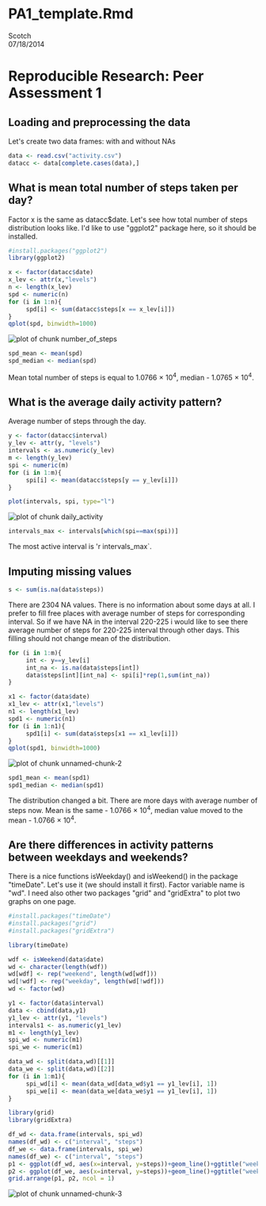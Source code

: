# PA1_template.Rmd
Scotch  
07/18/2014  
# Reproducible Research: Peer Assessment 1

## Loading and preprocessing the data
Let's create two data frames: with and without NAs

```r
data <- read.csv("activity.csv")
datacc <- data[complete.cases(data),]
```


## What is mean total number of steps taken per day?
Factor x is the same as datacc$date. Let's see how total number of steps distribution looks like. I'd like to use "ggplot2" package here, so it should be installed.  

```r
#install.packages("ggplot2")
library(ggplot2)

x <- factor(datacc$date)
x_lev <- attr(x,"levels")
n <- length(x_lev)
spd <- numeric(n)
for (i in 1:n){
     spd[i] <- sum(datacc$steps[x == x_lev[i]]) 
}
qplot(spd, binwidth=1000)
```

![plot of chunk number_of_steps](./PA1_template_files/figure-html/number_of_steps.png) 

```r
spd_mean <- mean(spd)
spd_median <- median(spd)
```
Mean total number of steps is equal to 1.0766 &times; 10<sup>4</sup>, median - 1.0765 &times; 10<sup>4</sup>.

## What is the average daily activity pattern?
Average number of steps through the day.

```r
y <- factor(datacc$interval)
y_lev <- attr(y, "levels")
intervals <- as.numeric(y_lev)
m <- length(y_lev)
spi <- numeric(m)
for (i in 1:m){
     spi[i] <- mean(datacc$steps[y == y_lev[i]])     
}

plot(intervals, spi, type="l")
```

![plot of chunk daily_activity](./PA1_template_files/figure-html/daily_activity.png) 

```r
intervals_max <- intervals[which(spi==max(spi))]
```
The most active interval is 'r intervals_max`.

## Imputing missing values

```r
s <- sum(is.na(data$steps))
```
There are 2304 NA values. There is no information about some days at all. I prefer to fill free places with average number of steps for corresponding interval. So if we have NA in the interval 220-225 i would like to see there average number of steps for 220-225 interval through other days. This filling should not change mean of the distribution.


```r
for (i in 1:m){
     int <- y==y_lev[i]
     int_na <- is.na(data$steps[int])
     data$steps[int][int_na] <- spi[i]*rep(1,sum(int_na))
}

x1 <- factor(data$date)
x1_lev <- attr(x1,"levels")
n1 <- length(x1_lev)
spd1 <- numeric(n1)
for (i in 1:n1){
     spd1[i] <- sum(data$steps[x1 == x1_lev[i]]) 
}
qplot(spd1, binwidth=1000)
```

![plot of chunk unnamed-chunk-2](./PA1_template_files/figure-html/unnamed-chunk-2.png) 

```r
spd1_mean <- mean(spd1)
spd1_median <- median(spd1)
```

The distribution changed a bit. There are more days with average number of steps now. Mean is the same - 1.0766 &times; 10<sup>4</sup>, median value moved to the mean - 1.0766 &times; 10<sup>4</sup>.


## Are there differences in activity patterns between weekdays and weekends?
There is a nice functions isWeekday() and isWeekend() in the package "timeDate". Let's use it (we should install it first). Factor variable name is "wd". I need also other two packages "grid" and "gridExtra" to plot two graphs on one page.

```r
#install.packages("timeDate")
#install.packages("grid")
#install.packages("gridExtra")

library(timeDate)

wdf <- isWeekend(data$date)
wd <- character(length(wdf))
wd[wdf] <- rep("weekend", length(wd[wdf]))
wd[!wdf] <- rep("weekday", length(wd[!wdf]))
wd <- factor(wd)

y1 <- factor(data$interval)
data <- cbind(data,y1)
y1_lev <- attr(y1, "levels")
intervals1 <- as.numeric(y1_lev)
m1 <- length(y1_lev)
spi_wd <- numeric(m1)
spi_we <- numeric(m1)

data_wd <- split(data,wd)[[1]]
data_we <- split(data,wd)[[2]]
for (i in 1:m1){
     spi_wd[i] <- mean(data_wd[data_wd$y1 == y1_lev[i], 1])
     spi_we[i] <- mean(data_we[data_we$y1 == y1_lev[i], 1])
}

library(grid)
library(gridExtra)

df_wd <- data.frame(intervals, spi_wd)
names(df_wd) <- c("interval", "steps")
df_we <- data.frame(intervals, spi_we)
names(df_we) <- c("interval", "steps")
p1 <- ggplot(df_wd, aes(x=interval, y=steps))+geom_line()+ggtitle("weekdays")
p2 <- ggplot(df_we, aes(x=interval, y=steps))+geom_line()+ggtitle("weekends")
grid.arrange(p1, p2, ncol = 1)
```

![plot of chunk unnamed-chunk-3](./PA1_template_files/figure-html/unnamed-chunk-3.png) 

